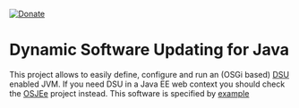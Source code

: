 [![Donate](https://img.shields.io/badge/Donate-PayPal-green.svg)](https://www.paypal.com/donate/?business=7JXD6EDFHXF5C&no_recurring=0&item_name=To+allow+the+development%2C+maintenance+and+evolution+of+a+kind+of+software+that+can+only+exist+in+this+way&currency_code=USD)
# Dynamic Software Updating for Java
This project allows to easily define, configure and run an (OSGi based) [DSU](https://en.wikipedia.org/wiki/Dynamic_software_updating) enabled JVM. If you need DSU in a Java EE web context you should check the [OSJEe](https://github.com/softalks/osjee) project instead. This software is specified by [example](https://github.com/softalks/osjee.example)
